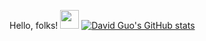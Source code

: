 Hello, folks! <img src="https://raw.githubusercontent.com/MartinHeinz/MartinHeinz/master/wave.gif" width="30px">
[![David Guo's GitHub stats](https://github-readme-stats.vercel.app/api?username=IAMDAVID0921)](https://github.com/IAMDAVID0921/github-readme-stats)


<!--
**IAMDAVID0921/IAMDAVID0921** is a ✨ _special_ ✨ repository because its `README.md` (this file) appears on your GitHub profile.

Here are some ideas to get you started:

- 🔭 I’m currently working on ...
- 🌱 I’m currently learning ...
- 👯 I’m looking to collaborate on ...
- 🤔 I’m looking for help with ...
- 💬 Ask me about ...
- 📫 How to reach me: ...
- 😄 Pronouns: ...
- ⚡ Fun fact: ...
-->
